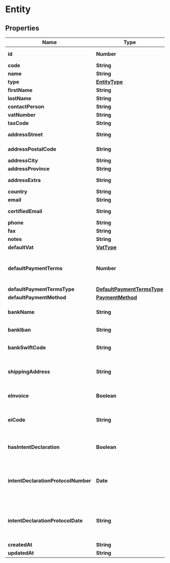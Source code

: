 # Entity

## Properties

Name | Type | Description | Notes
------------ | ------------- | ------------- | -------------
**id** | **Number** | Unique identifier | [optional] 
**code** | **String** | Code. | [optional] 
**name** | **String** | Name | [optional] 
**type** | [**EntityType**](EntityType.md) |  | [optional] 
**firstName** | **String** | First name. | [optional] 
**lastName** | **String** | Last name. | [optional] 
**contactPerson** | **String** |  | [optional] 
**vatNumber** | **String** | Vat number | [optional] 
**taxCode** | **String** | Tax code. | [optional] 
**addressStreet** | **String** | Street address. | [optional] 
**addressPostalCode** | **String** | Postal code. | [optional] 
**addressCity** | **String** | City. | [optional] 
**addressProvince** | **String** | Province. | [optional] 
**addressExtra** | **String** | Address extra info. | [optional] 
**country** | **String** | Country | [optional] 
**email** | **String** | Email. | [optional] 
**certifiedEmail** | **String** | Certified email. | [optional] 
**phone** | **String** | Phone. | [optional] 
**fax** | **String** | Fax. | [optional] 
**notes** | **String** | Extra notes. | [optional] 
**defaultVat** | [**VatType**](VatType.md) |  | [optional] 
**defaultPaymentTerms** | **Number** | [Only for client] Default payment terms. | [optional] 
**defaultPaymentTermsType** | [**DefaultPaymentTermsType**](DefaultPaymentTermsType.md) |  | [optional] 
**defaultPaymentMethod** | [**PaymentMethod**](PaymentMethod.md) |  | [optional] 
**bankName** | **String** | [Only for client] Bank name. | [optional] 
**bankIban** | **String** | [Only for client] Iban. | [optional] 
**bankSwiftCode** | **String** | [Only for client] Bank swift code. | [optional] 
**shippingAddress** | **String** | [Only for client] Shipping address. | [optional] 
**eInvoice** | **Boolean** | [Only for client] Use e-invoices. | [optional] 
**eiCode** | **String** | [Only for client] E-invoices code. | [optional] 
**hasIntentDeclaration** | **Boolean** | [Only for client] Has intent declaration. | [optional] 
**intentDeclarationProtocolNumber** | **Date** | [Only for client] Intent declaration protocol number. | [optional] 
**intentDeclarationProtocolDate** | **String** | [Only for client] Intent declaration protocol date. | [optional] 
**createdAt** | **String** |  | [optional] 
**updatedAt** | **String** |  | [optional] 


